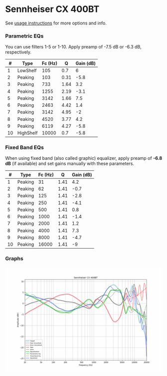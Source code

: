 # Sennheiser CX 400BT
See [usage instructions](https://github.com/jaakkopasanen/AutoEq#usage) for more options and info.

### Parametric EQs
You can use filters 1-5 or 1-10. Apply preamp of -7.5 dB or -6.3 dB, respectively.

|   # | Type      |   Fc (Hz) |    Q |   Gain (dB) |
|-----|-----------|-----------|------|-------------|
|   1 | LowShelf  |       105 | 0.7  |         6   |
|   2 | Peaking   |       103 | 0.31 |        -5.8 |
|   3 | Peaking   |       733 | 1.64 |         3.2 |
|   4 | Peaking   |      1255 | 2.19 |        -3.1 |
|   5 | Peaking   |      3142 | 1.66 |         7.5 |
|   6 | Peaking   |      2463 | 4.42 |         1.4 |
|   7 | Peaking   |      3142 | 4.95 |        -2   |
|   8 | Peaking   |      4520 | 3.77 |         4.2 |
|   9 | Peaking   |      6119 | 4.27 |        -5.8 |
|  10 | HighShelf |     10000 | 0.7  |        -5.8 |

### Fixed Band EQs
When using fixed band (also called graphic) equalizer, apply preamp of **-6.8 dB** (if available) and set gains manually with these parameters.

|   # | Type    |   Fc (Hz) |    Q |   Gain (dB) |
|-----|---------|-----------|------|-------------|
|   1 | Peaking |        31 | 1.41 |         4.2 |
|   2 | Peaking |        62 | 1.41 |        -0.7 |
|   3 | Peaking |       125 | 1.41 |        -2.8 |
|   4 | Peaking |       250 | 1.41 |        -4.1 |
|   5 | Peaking |       500 | 1.41 |         0.8 |
|   6 | Peaking |      1000 | 1.41 |        -1.4 |
|   7 | Peaking |      2000 | 1.41 |         1.2 |
|   8 | Peaking |      4000 | 1.41 |         7.3 |
|   9 | Peaking |      8000 | 1.41 |        -4.7 |
|  10 | Peaking |     16000 | 1.41 |        -9   |

### Graphs
![](./Sennheiser%20CX%20400BT.png)
